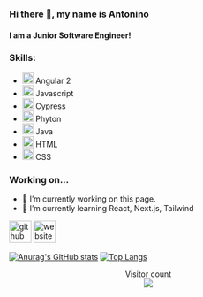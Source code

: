 ### Hi there 👋, my name is Antonino
#### I am a Junior Software Engineer!

### Skills:
- <img src='https://cdn.jsdelivr.net/npm/simple-icons@3.0.1/icons/angular.svg' alt='angular' height='20'>  Angular 2 
- <img src='https://cdn.jsdelivr.net/npm/simple-icons@3.0.1/icons/javascript.svg' alt='js' height='20'> Javascript
- <img src='https://cdn.jsdelivr.net/npm/simple-icons@3.0.1/icons/cypress.svg' alt='cypress' height='20'> Cypress
- <img src='https://cdn.jsdelivr.net/npm/simple-icons@3.0.1/icons/python.svg' alt='python' height='20'> Phyton 
- <img src='https://cdn.jsdelivr.net/npm/simple-icons@3.0.1/icons/java.svg' alt='java' height='20'> Java 
- <img src='https://cdn.jsdelivr.net/npm/simple-icons@3.0.1/icons/html5.svg' alt='html' height='20'> HTML 
- <img src='https://cdn.jsdelivr.net/npm/simple-icons@3.0.1/icons/css3.svg' alt='css' height='20'> CSS 

### Working on...

- 🔭 I’m currently working on this page. 
- 🌱 I’m currently learning React, Next.js, Tailwind 


[<img src='https://cdn.jsdelivr.net/npm/simple-icons@3.0.1/icons/github.svg' alt='github' height='40'>](https://github.com/gepp4)  [<img src='https://cdn.jsdelivr.net/npm/simple-icons@3.0.1/icons/icloud.svg' alt='website' height='40'>](https://gepp4.github.io/)  

[![Anurag's GitHub stats](https://github-readme-stats.vercel.app/api?username=gepp4&theme=tokyonight)](https://github.com/anuraghazra/github-readme-stats)
[![Top Langs](https://github-readme-stats.vercel.app/api/top-langs/?username=anuraghazra&layout=compact%theme=tokyonight)](https://github.com/anuraghazra/github-readme-stats)

<p align="center"> 
  Visitor count<br>
  <img src="https://profile-counter.glitch.me/gepp4/count.svg" />
</p>

